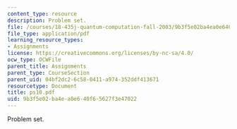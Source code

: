 ```yaml
---
content_type: resource
description: Problem set.
file: /courses/18-435j-quantum-computation-fall-2003/9b3f5e02ba4ea0e640f65627f3e47022_ps10.pdf
file_type: application/pdf
learning_resource_types:
- Assignments
license: https://creativecommons.org/licenses/by-nc-sa/4.0/
ocw_type: OCWFile
parent_title: Assignments
parent_type: CourseSection
parent_uid: 04bf2dc2-6c58-0411-a974-352ddf413671
resourcetype: Document
title: ps10.pdf
uid: 9b3f5e02-ba4e-a0e6-40f6-5627f3e47022
---
```

Problem set.